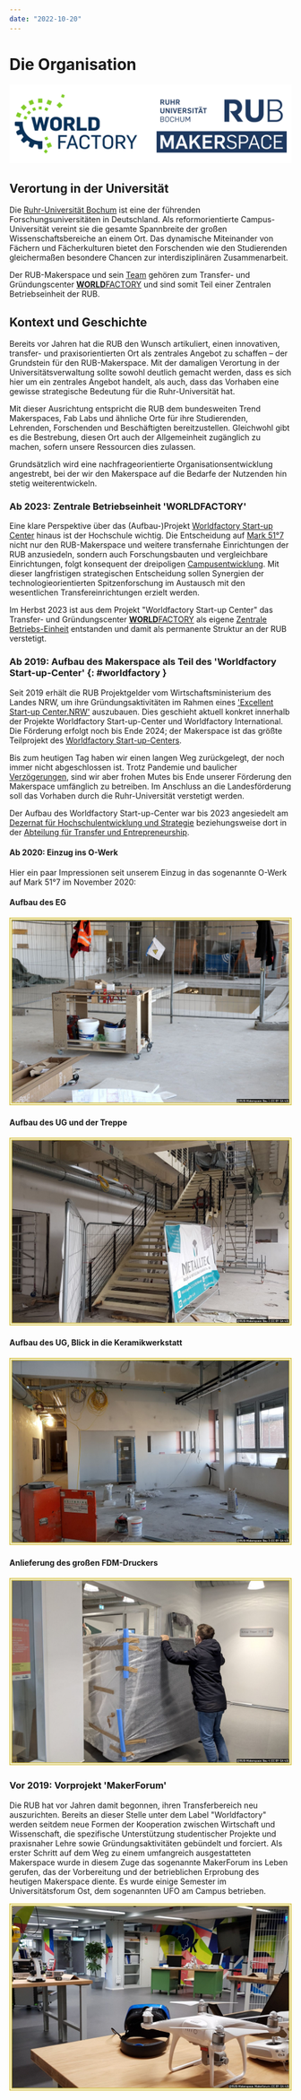 ```yaml
---
date: "2022-10-20"  
---
```

# Die Organisation

![Logos Worldfactory und Makerspace](medien/logo-wf-makerspace.png)

## Verortung in der Universität

Die [Ruhr-Universität Bochum](https://www.ruhr-uni-bochum.de/de) ist eine der führenden Forschungsuniversitäten in Deutschland. Als reformorientierte Campus-Universität vereint sie die gesamte Spannbreite der großen Wissenschaftsbereiche an einem Ort. Das dynamische Miteinander von Fächern und Fächerkulturen bietet den Forschenden wie den Studierenden gleichermaßen besondere Chancen zur interdisziplinären Zusammenarbeit.  

Der RUB-Makerspace und sein [Team](team.md) gehören zum Transfer- und Gründungscenter [**WORLD**FACTORY](https://www.worldfactory.de) und sind somit Teil einer Zentralen Betriebseinheit der RUB.


## Kontext und Geschichte

Bereits vor Jahren hat die RUB den Wunsch artikuliert, einen innovativen, transfer- und praxisorientierten Ort als zentrales Angebot zu schaffen – der Grundstein für den RUB-Makerspace. Mit der damaligen Verortung in der Universitätsverwaltung sollte sowohl deutlich gemacht werden, dass es sich hier um ein zentrales Angebot handelt, als auch, dass das Vorhaben eine gewisse strategische Bedeutung für die Ruhr-Universität hat.  

Mit dieser Ausrichtung entspricht die RUB dem bundesweiten Trend Makerspaces, Fab Labs und ähnliche Orte für ihre Studierenden, Lehrenden, Forschenden und Beschäftigten bereitzustellen. Gleichwohl gibt es die Bestrebung, diesen Ort auch der Allgemeinheit zugänglich zu machen, sofern unsere Ressourcen dies zulassen. 

Grundsätzlich wird eine nachfrageorientierte Organisationsentwicklung angestrebt, bei der wir den Makerspace auf die Bedarfe der Nutzenden hin stetig weiterentwickeln. 

### Ab 2023: Zentrale Betriebseinheit '**WORLD**FACTORY'

Eine klare Perspektive über das (Aufbau-)Projekt [Worldfactory Start-up Center](#worldfactory) hinaus ist der Hochschule wichtig. Die Entscheidung auf [Mark 51°7](https://www.mark51-7.de/) nicht nur den RUB-Makerspace und weitere transfernahe Einrichtungen der RUB anzusiedeln, sondern auch Forschungsbauten und vergleichbare Einrichtungen, folgt konsequent der dreipoligen [Campusentwicklung](https://uni.ruhr-uni-bochum.de/de/campusentwicklung). Mit dieser langfristigen strategischen Entscheidung sollen Synergien der technologieorientierten Spitzenforschung im Austausch mit den wesentlichen Transfereinrichtungen erzielt werden.  

Im Herbst 2023 ist aus dem Projekt "Worldfactory Start-up Center" das Transfer- und Gründungscenter [**WORLD**FACTORY](https://www.worldfactory.de) als eigene [Zentrale Betriebs-Einheit](https://de.wikipedia.org/wiki/Ruhr-Universit%C3%A4t_Bochum#F%C3%A4cher%C3%BCbergreifende_Einrichtungen) entstanden und damit als permanente Struktur an der RUB verstetigt. 

### Ab 2019: Aufbau des Makerspace als Teil des 'Worldfactory Start-up-Center' {: #worldfactory }

Seit 2019 erhält die RUB Projektgelder vom Wirtschaftsministerium des Landes NRW, um ihre Gründungsaktivitäten im Rahmen eines ['Excellent Start-up Center.NRW'](https://www.exzellenz-start-up-center.nrw/) auszubauen. Dies geschieht aktuell konkret innerhalb der Projekte Worldfactory Start-up-Center und Worldfactory International. Die Förderung erfolgt noch bis Ende 2024; der Makerspace ist das größte Teilprojekt des [Worldfactory Start-up-Centers](https://www.worldfactory.de/).  

Bis zum heutigen Tag haben wir einen langen Weg zurückgelegt, der noch immer nicht abgeschlossen ist. Trotz Pandemie und baulicher [Verzögerungen](wasserschaden.md), sind wir aber frohen Mutes bis Ende unserer Förderung den Makerspace umfänglich zu betreiben. Im Anschluss an die Landesförderung soll das Vorhaben durch die Ruhr-Universität verstetigt werden.

Der Aufbau des Worldfactory Start-up-Center war bis 2023 angesiedelt am [Dezernat für Hochschulentwicklung und Strategie](https://einrichtungen.ruhr-uni-bochum.de/de/dezernat-1-hochschulentwicklung-und-strategie) beziehungsweise dort in der [Abteilung für Transfer und Entrepreneurship](https://einrichtungen.ruhr-uni-bochum.de/de/abteilung-4-transfer-und-entrepreneurship).

#### Ab 2020: Einzug ins O-Werk

Hier ein paar Impressionen seit unserem Einzug in das sogenannte O-Werk auf Mark 51°7 im November 2020:

#### Aufbau des EG
![ Blick auf den Eingangsbereich des EG, in den frühen Phasen des Aufbaus. Die Treppe ins Untergeschoss fehlt. Es ist nur ein Loch im Boden zu sehen, das mit Bauzäunen abgesperrt ist.](medien/RUB-Makerspace_bau1_CC-BY-SA-40.jpg)

#### Aufbau des UG und der Treppe
![ Blick vom UG aus hoch ins EG, nachdem ein Grundgerüst der Treppe gebaut wurde.](medien/RUB-Makerspace_bau2_CC-BY-SA-40.jpg)

#### Aufbau des UG, Blick in die Keramikwerkstatt
![ Das UG im Aufbau. Blick in die Keramikwerkstatt. Es fehlen noch Böden, Türen, Innenfenster und Ähnliches.](medien/RUB-Makerspace_bau3_CC-BY-SA-40.jpg)

#### Anlieferung des großen FDM-Druckers
![ Unser größter FDM-Drucker wird durch die Haupteingangstür des Makerspaces im EG geschoben.](medien/RUB-Makerspace_bau4_CC-BY-SA-40.jpg)


### Vor 2019: Vorprojekt 'MakerForum'

Die RUB hat vor Jahren damit begonnen, ihren Transferbereich neu auszurichten. Bereits an dieser Stelle unter dem Label "Worldfactory" werden seitdem neue Formen der Kooperation zwischen Wirtschaft und Wissenschaft, die spezifische Unterstützung studentischer Projekte und praxisnaher Lehre sowie Gründungsaktivitäten gebündelt und forciert. Als erster Schritt auf dem Weg zu einem umfangreich ausgestatteten Makerspace wurde in diesem Zuge das sogenannte MakerForum ins Leben gerufen, das der Vorbereitung und der betrieblichen Erprobung des heutigen Makerspace diente. Es wurde einige Semester im Universitätsforum Ost, dem sogenannten UFO am Campus betrieben.

![ Blick in das alte Makerforum. Es sind verschiedene Arbeitstische zu sehen. Im Vordergrund steht eine kleine Drohne auf einem Holztisch. Etwas weiter links ist ein Elektronikarbeitsplatz mit verschiedenen Messgeräten, Mikroskop und Absaugungsanlage. Im Hintergrund des Fotos sitzt ein kleiner Roboter auf einem Tisch. Die Wände sind bunt.](medien/RUB-Makerspace_Makerforum_CC-BY-SA-40.jpg)


